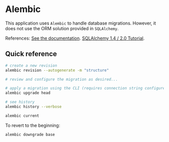 # Alembic

This application uses `Alembic` to handle database migrations. However, it does
not use the ORM solution provided in `SQLAlchemy`.

References:
[See the documentation](https://alembic.sqlalchemy.org/en/latest/tutorial.html#create-a-migration-script).
[SQLAlchemy 1.4 / 2.0 Tutorial](https://docs.sqlalchemy.org/en/14/tutorial/index.html).

## Quick reference

```bash
# create a new revision
alembic revision --autogenerate -m "structure"

# review and configure the migration as desired...

# apply a migration using the CLI (requires connection string configured in alembic.ini)
alembic upgrade head

# see history
alembic history --verbose

alembic current
```

To revert to the beginning:

```bash
alembic downgrade base
```
